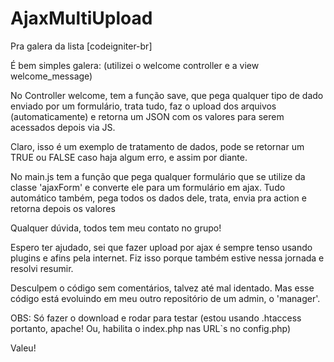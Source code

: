AjaxMultiUpload
===============

Pra galera da lista [codeigniter-br]

É bem simples galera: (utilizei o welcome controller e a view welcome_message)

No Controller welcome, tem a função save, que pega qualquer tipo de dado enviado por um formulário, trata tudo, faz o upload dos arquivos (automaticamente) e retorna um JSON com os valores para serem acessados depois via JS.

Claro, isso é um exemplo de tratamento de dados, pode se retornar um TRUE ou FALSE caso haja algum erro, e assim por diante.

No main.js tem a função que pega qualquer formulário que se utilize da classe 'ajaxForm' e converte ele para um formulário em ajax. Tudo automático também, pega todos os dados dele, trata, envia pra action e retorna depois os valores

Qualquer dúvida, todos tem meu contato no grupo!

Espero ter ajudado, sei que fazer upload por ajax é sempre tenso usando plugins e afins pela internet. Fiz isso porque também estive nessa jornada e resolvi resumir.

Desculpem o código sem comentários, talvez até mal identado. Mas esse código está evoluindo em meu outro repositório de um admin, o 'manager'.

OBS: Só fazer o download e rodar para testar (estou usando .htaccess portanto, apache! Ou, habilita o index.php nas URL`s no config.php)

Valeu!